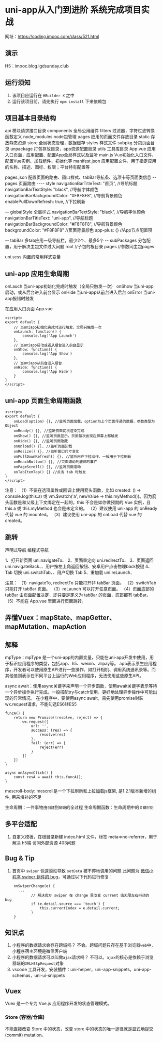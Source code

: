 # uni-app从入门到进阶 系统完成项目实战
网址：https://coding.imooc.com/class/521.html

## 演示
H5：imooc.blog.lgdsunday.club

## 运行须知

1. 该项目应运行在 `HBuilder X` 之中
2. 运行该项目前，请先执行 `npm install` 下来依赖包

## 项目基本目录结构
api 模块请求接口目录
components 全局公用组件
filters 过滤器，字符过滤转换函数定义
node_modules node包管理
pages 应用的页面文件存放目录
static 存放静态资源
store 全局状态管理，数据缓存
styles 样式文件
subpkg 分包页面目录
unpackage 打包存放目录，app资源配置目录
utils 工具库目录
App.vue 应用入口页面，应用配置、配置App全局样式以及监听
main.js Vue初始化入口文件，配置Vue实例、加载组件、初始化等
manifest.json 应用配置文件，用于指定应用的名称、描述、图标、权限；平台特有配置等

pages.json 配置页面的路由、窗口样式、tabBar导航条、选项卡等页面类信息
-- pages 页面路由
---- style
navigationBarTitleText: "首页", //导航标题
navigationBarTextStyle: "black", //导航字体颜色
navigationBarBackgroundColor: "#F8F8F8", //导航背景颜色
enablePullDownRefresh: true, //下拉刷新

-- globalStyle 全局样式
navigationBarTextStyle: "black", //导航字体颜色
navigationBarTitleText: "uni-app", //导航标题
navigationBarBackgroundColor: "#F8F8F8", //导航背景颜色
backgroundColor: "#F8F8F8" //页面背景颜色
app-plus: {} //App节点配置项

-- tabBar 多tab应用一级导航栏，最少2个、最多5个
-- subPackages 分包配置，用于解决主包文件过大问题
root //子包的根目录
pages //参数同主包pages

uni.scss 内置的常用样式变量

## uni-app 应用生命周期
onLauch 当uni-app初始化完成时触发（全局只触发一次）
onShow 当uni-app启动，或从后台进入前台显示
onHide 当uni-app从前台进入后台
onError 当uni-app报错时触发

在应用入口页面 App.vue
```
<script>
export default {
	// 当uniapp初始化完成时进行触发，全局只触发一次
	onLaunch: function() {
		console.log('App Launch')
	},
	// 当uniapp启动或者从后台进入前台显示
	onShow: function() {
		console.log('App Show')
	},
	// 当uniapp从前台进入后台
	onHide: function() {
		console.log('App Hide')
	}
}
</script>
```

## uni-app 页面生命周期函数

```
<script>
export default {
    onLoad(option) {}, //监听页面加载，option为上个页面传递的数据，参数类型为Object
    onReady() {}, //监听页面初次渲染完成
    onShow() {}, //监听页面显示。页面每次出现在屏幕上都触发
    onHide() {}, //监听页面隐藏
    onUnload() {}, //监听页面卸载
    onResize() {}, //监听窗口尺寸变化
    onPullDownRefresh() {}, //监听用户下拉动作，一般用于下拉刷新
    onReachBottom() {}, //页面滚动到底部的事件
	onPageScroll() {}, //监听页面滚动
    onTabItemTap() {} //点击 tab 时触发
}
</script>
```
注意：
（1）不要在选项属性或回调上使用箭头函数，比如 created: () => console.log(this.a) 或 vm.$watch('a', newValue => this.myMethod())。因为箭头函数是和父级上下文绑定在一起的，this 不会是如你做预期的 Vue 实例，且 this.a 或 this.myMethod 也会是未定义的。
（2）建议使用 uni-app 的 onReady 代替 vue 的 mounted。
（3）建议使用 uni-app 的 onLoad 代替 vue 的 created。

## 跳转
声明式导航
编程式导航

1、打开新页面
uni.navigateTo、<navigator open-type="navigate"/>
2、页面重定向
uni.redirectTo、<navigator open-type="redirectTo"/>
3、页面返回
uni.navigateBack、<navigator open-type="navigateBack"/>、用户按左上角返回按钮、安卓用户点击物理back按键
4、Tab 切换
uni.switchTab、<navigator open-type="switchTab"/>、用户切换 Tab
5、重加载
uni.reLaunch、<navigator open-type="reLaunch"/>

注意：
（1）navigateTo, redirectTo 只能打开非 tabBar 页面。
（2）switchTab 只能打开 tabBar 页面。
（3）reLaunch 可以打开任意页面。
（4）页面底部的 tabBar 由页面配置决定，即只要是定义为 tabBar 的页面，底部都有 tabBar。
（5）不能在 App.vue 里面进行页面跳转。

## 弄懂Vuex：mapState、mapGetter、mapMutation、mapAction


## 解释
mpType：mpType 是一个uni-app的内置变量，只能在uni-app开发中使用，用于标识应用程序的类型，包括app、h5、weixin、alipay等。
app表示原生应用程序，开发者可以使用原生API进行一些操作，如打开相机、调用系统通讯录等。而其他值则表示在不同平台上运行的Web应用程序，无法使用这些原生API。

async await：使用async关键字来声明一个异步函数，使用await关键字表示等待一个异步操作执行完成。一般搭配try与catch使用，更好地处理异步操作中可能出现的异常情况。
在小程序中，要使用async await，需先使用promise封装wx.request请求，不能勾选ES6转ES5
```
funcA() {
	return new Promise((resolve, reject) => {
		wx.request({
			url: '',
			success: (res) => {
				resolve(res)
			},
			fail: (err) => {
				reject(err)
			}
		})
	})
}

async onAsyncClick() {
	const resA = await this.funcA();
}
```

mescroll-body: mescroll是一个下拉刷新和上拉加载js框架, <mescroll-body>是1.2.1版本新增的组件, 用来填补<mescroll-uni>的不足

生命周期：一件事物由`创建`到`销毁`的全过程
生命周期函数：生命周期中的`关键时刻`

## 多平台适配
1. 自定义模板，在根目录新建 index.html 文件，标签 meta=>no-referrer，用于解决 h5端 访问外部资源 403问题

## Bug & Tip

1. 首页中 `swiper` 快速滚动导致 `setData` 被不停地调用的问题
   此问题为 [微信小程序 swiper 组件的 bug](https://developers.weixin.qq.com/miniprogram/dev/component/swiper.html)，可通过以下代码进行修复：

```
    onSwiperChange(e) {
      ...
			// 解决官方 swiper 在 change 里改变 current 值无限左右抖动的 bug
			if (e.detail.source === 'touch') {
				this.currentIndex = e.detail.current;
			}
    }
```

## 知识点
1. 小程序的数据请求会存在跨域吗？
   不会。跨域问题只存在基于浏览器`web`中，小程序宿主环境是微信客户端
2. 小程序的数据请求可以叫做`ajax`请求吗？
   不可以。`ajax`的核心是依赖于浏览器端的`XMLHttpRequest`对象
3. vscode 工具开发，安装插件：uni-helper，uni-app-snippets，uni-app-schemas，uni-ui-snippets


## Vuex
Vuex 是一个专为 Vue.js 应用程序开发的状态管理模式。

### Store (容器/仓库)
不能直接改变 Store 中的状态，改变 store 中的状态的唯一途径就是显式地提交 (commit) mutation。
